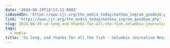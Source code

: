 ```yaml
---
date: '2024-08-29T12:53:11.000Z'
isBasedOn: 'https://www.cjr.org/the_media_today/mathew_ingram_goodbye.php'
link: 'https://www.cjr.org/the_media_today/mathew_ingram_goodbye.php'
slug: 2024-08-29-so-long-and-thanks-for-all-the-fish-columbia-journalism-review
tags:
  - media
title: 'So long, and thanks for all the fish - Columbia Journalism Review'
---
```

 

